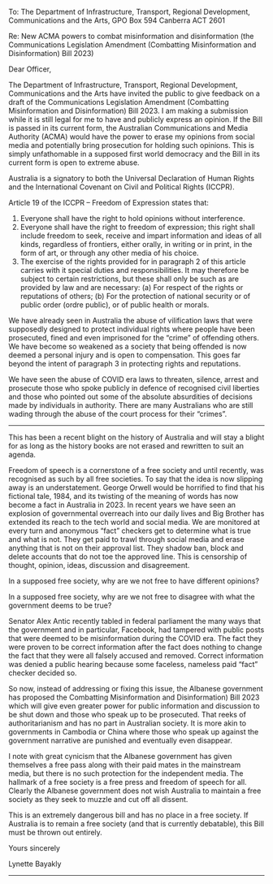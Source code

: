 To: The Department of Infrastructure,
Transport, Regional Development,
Communications and the Arts,
GPO Box 594
Canberra ACT 2601

Re: New ACMA powers to combat misinformation and disinformation (the Communications
Legislation Amendment (Combatting Misinformation and Disinformation) Bill 2023)

Dear Officer,

The Department of Infrastructure, Transport, Regional Development, Communications and
the Arts have invited the public to give feedback on a draft of the Communications
Legislation Amendment (Combatting Misinformation and Disinformation) Bill 2023. I am
making a submission while it is still legal for me to have and publicly express an opinion. If
the Bill is passed in its current form, the Australian Communications and Media Authority
(ACMA) would have the power to erase my opinions from social media and potentially bring
prosecution for holding such opinions. This is simply unfathomable in a supposed first world
democracy and the Bill in its current form is open to extreme abuse.

Australia is a signatory to both the Universal Declaration of Human Rights and the
International Covenant on Civil and Political Rights (ICCPR).

Article 19 of the ICCPR – Freedom of Expression states that:

1. Everyone shall have the right to hold opinions without interference.
2. Everyone shall have the right to freedom of expression; this right shall include
freedom to seek, receive and impart information and ideas of all kinds, regardless of
frontiers, either orally, in writing or in print, in the form of art, or through any other
media of his choice.
3. The exercise of the rights provided for in paragraph 2 of this article carries with it
special duties and responsibilities. It may therefore be subject to certain restrictions, but
these shall only be such as are provided by law and are necessary:
(a) For respect of the rights or reputations of others;
(b) For the protection of national security or of public order (ordre public), or of
public health or morals.

We have already seen in Australia the abuse of vilification laws that were supposedly
designed to protect individual rights where people have been prosecuted, fined and even
imprisoned for the “crime” of offending others. We have become so weakened as a society
that being offended is now deemed a personal injury and is open to compensation. This
goes far beyond the intent of paragraph 3 in protecting rights and reputations.

We have seen the abuse of COVID era laws to threaten, silence, arrest and prosecute those
who spoke publicly in defence of recognised civil liberties and those who pointed out some
of the absolute absurdities of decisions made by individuals in authority. There are many
Australians who are still wading through the abuse of the court process for their “crimes”.


-----

This has been a recent blight on the history of Australia and will stay a blight for as long as
the history books are not erased and rewritten to suit an agenda.

Freedom of speech is a cornerstone of a free society and until recently, was recognised as
such by all free societies. To say that the idea is now slipping away is an understatement.
George Orwell would be horrified to find that his fictional tale, 1984, and its twisting of the
meaning of words has now become a fact in Australia in 2023. In recent years we have seen
an explosion of governmental overreach into our daily lives and Big Brother has extended its
reach to the tech world and social media. We are monitored at every turn and anonymous
“fact” checkers get to determine what is true and what is not. They get paid to trawl
through social media and erase anything that is not on their approval list. They shadow ban,
block and delete accounts that do not toe the approved line. This is censorship of thought,
opinion, ideas, discussion and disagreement.

In a supposed free society, why are we not free to have different opinions?

In a supposed free society, why are we not free to disagree with what the government
deems to be true?

Senator Alex Antic recently tabled in federal parliament the many ways that the
government and in particular, Facebook, had tampered with public posts that were deemed
to be misinformation during the COVID era. The fact they were proven to be correct
information after the fact does nothing to change the fact that they were all falsely accused
and removed. Correct information was denied a public hearing because some faceless,
nameless paid “fact” checker decided so.

So now, instead of addressing or fixing this issue, the Albanese government has proposed
the Combatting Misinformation and Disinformation) Bill 2023 which will give even greater
power for public information and discussion to be shut down and those who speak up to be
prosecuted. That reeks of authoritarianism and has no part in Australian society. It is more
akin to governments in Cambodia or China where those who speak up against the
government narrative are punished and eventually even disappear.

I note with great cynicism that the Albanese government has given themselves a free pass
along with their paid mates in the mainstream media, but there is no such protection for the
independent media. The hallmark of a free society is a free press and freedom of speech for
all. Clearly the Albanese government does not wish Australia to maintain a free society as
they seek to muzzle and cut off all dissent.

This is an extremely dangerous bill and has no place in a free society. If Australia is to remain
a free society (and that is currently debatable), this Bill must be thrown out entirely.

Yours sincerely

Lynette Bayakly


-----

